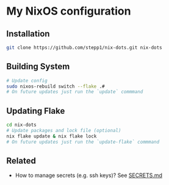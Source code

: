 # My NixOS configuration

## Installation 

```bash
git clone https://github.com/stepp1/nix-dots.git nix-dots
```

## Building System
```bash
# Update config
sudo nixos-rebuild switch --flake .#
# On future updates just run the `update` commmand
```

## Updating Flake
```bash
cd nix-dots
# Update packages and lock file (optional)
nix flake update & nix flake lock
# On future updates just run the `update-flake` commmand
```

## Related
- How to manage secrets (e.g. ssh keys)? See [SECRETS.md](SECRETS.md)
